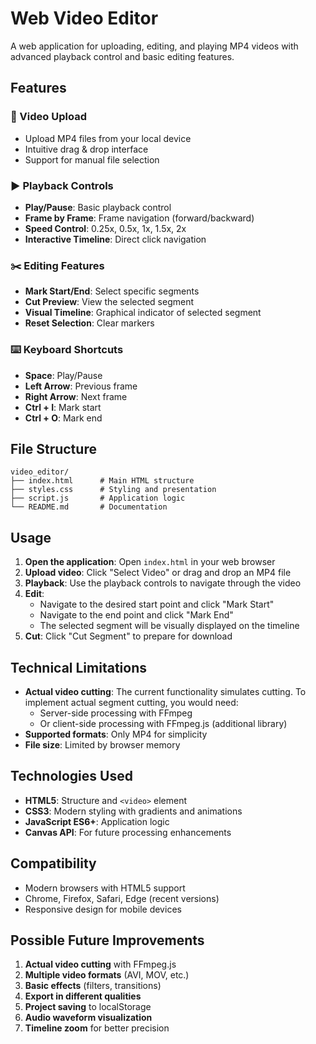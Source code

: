 # Web Video Editor

A web application for uploading, editing, and playing MP4 videos with advanced playback control and basic editing features.

## Features

### 🎥 Video Upload
- Upload MP4 files from your local device
- Intuitive drag & drop interface
- Support for manual file selection

### ▶️ Playback Controls
- **Play/Pause**: Basic playback control
- **Frame by Frame**: Frame navigation (forward/backward)
- **Speed Control**: 0.25x, 0.5x, 1x, 1.5x, 2x
- **Interactive Timeline**: Direct click navigation

### ✂️ Editing Features
- **Mark Start/End**: Select specific segments
- **Cut Preview**: View the selected segment
- **Visual Timeline**: Graphical indicator of selected segment
- **Reset Selection**: Clear markers

### ⌨️ Keyboard Shortcuts
- **Space**: Play/Pause
- **Left Arrow**: Previous frame
- **Right Arrow**: Next frame
- **Ctrl + I**: Mark start
- **Ctrl + O**: Mark end

## File Structure

```
video_editor/
├── index.html      # Main HTML structure
├── styles.css      # Styling and presentation
├── script.js       # Application logic
└── README.md       # Documentation
```

## Usage

1. **Open the application**: Open `index.html` in your web browser
2. **Upload video**: Click "Select Video" or drag and drop an MP4 file
3. **Playback**: Use the playback controls to navigate through the video
4. **Edit**:
   - Navigate to the desired start point and click "Mark Start"
   - Navigate to the end point and click "Mark End"
   - The selected segment will be visually displayed on the timeline
5. **Cut**: Click "Cut Segment" to prepare for download

## Technical Limitations

- **Actual video cutting**: The current functionality simulates cutting. To implement actual segment cutting, you would need:
  - Server-side processing with FFmpeg
  - Or client-side processing with FFmpeg.js (additional library)
- **Supported formats**: Only MP4 for simplicity
- **File size**: Limited by browser memory

## Technologies Used

- **HTML5**: Structure and `<video>` element
- **CSS3**: Modern styling with gradients and animations
- **JavaScript ES6+**: Application logic
- **Canvas API**: For future processing enhancements

## Compatibility

- Modern browsers with HTML5 support
- Chrome, Firefox, Safari, Edge (recent versions)
- Responsive design for mobile devices

## Possible Future Improvements

1. **Actual video cutting** with FFmpeg.js
2. **Multiple video formats** (AVI, MOV, etc.)
3. **Basic effects** (filters, transitions)
4. **Export in different qualities**
5. **Project saving** to localStorage
6. **Audio waveform visualization**
7. **Timeline zoom** for better precision
